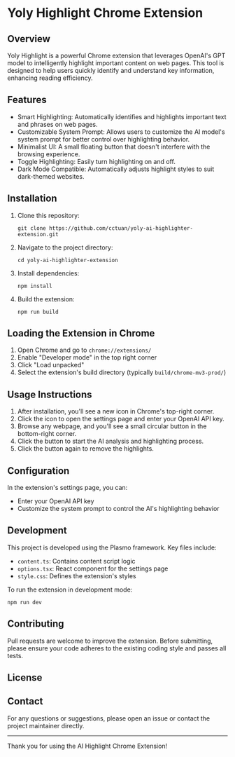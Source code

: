 # Yoly Highlight Chrome Extension

## Overview

Yoly Highlight is a powerful Chrome extension that leverages OpenAI's GPT model to intelligently highlight important content on web pages. This tool is designed to help users quickly identify and understand key information, enhancing reading efficiency.

## Features

- Smart Highlighting: Automatically identifies and highlights important text and phrases on web pages.
- Customizable System Prompt: Allows users to customize the AI model's system prompt for better control over highlighting behavior.
- Minimalist UI: A small floating button that doesn't interfere with the browsing experience.
- Toggle Highlighting: Easily turn highlighting on and off.
- Dark Mode Compatible: Automatically adjusts highlight styles to suit dark-themed websites.

## Installation

1. Clone this repository:
   ```
   git clone https://github.com/cctuan/yoly-ai-highlighter-extension.git
   ```
2. Navigate to the project directory:
   ```
   cd yoly-ai-highlighter-extension
   ```
3. Install dependencies:
   ```
   npm install
   ```
4. Build the extension:
   ```
   npm run build
   ```

## Loading the Extension in Chrome

1. Open Chrome and go to `chrome://extensions/`
2. Enable "Developer mode" in the top right corner
3. Click "Load unpacked"
4. Select the extension's build directory (typically `build/chrome-mv3-prod/`)

## Usage Instructions

1. After installation, you'll see a new icon in Chrome's top-right corner.
2. Click the icon to open the settings page and enter your OpenAI API key.
3. Browse any webpage, and you'll see a small circular button in the bottom-right corner.
4. Click the button to start the AI analysis and highlighting process.
5. Click the button again to remove the highlights.

## Configuration

In the extension's settings page, you can:

- Enter your OpenAI API key
- Customize the system prompt to control the AI's highlighting behavior

## Development

This project is developed using the Plasmo framework. Key files include:

- `content.ts`: Contains content script logic
- `options.tsx`: React component for the settings page
- `style.css`: Defines the extension's styles

To run the extension in development mode:

```
npm run dev
```

## Contributing

Pull requests are welcome to improve the extension. Before submitting, please ensure your code adheres to the existing coding style and passes all tests.

## License

## Contact

For any questions or suggestions, please open an issue or contact the project maintainer directly.

---

Thank you for using the AI Highlight Chrome Extension!
